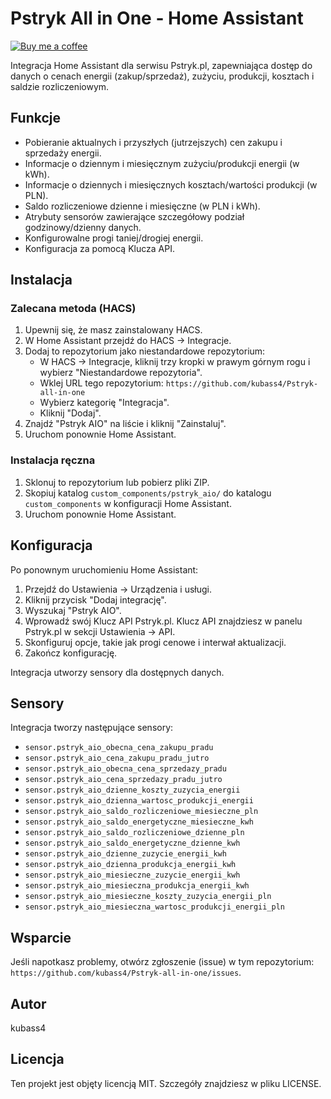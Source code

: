 # Pstryk All in One - Home Assistant 
[![Buy me a coffee](https://img.buymeacoffee.com/button-api/?slug=kubass4&button_colour=FFDD00&font_colour=000000&font_family=Cookie&outline_colour=000000&coffee_colour=FFFFFF&text=Buy+me+a+coffee)](https://www.buymeacoffee.com/kubass4)

Integracja Home Assistant dla serwisu Pstryk.pl, zapewniająca dostęp do danych o cenach energii (zakup/sprzedaż), zużyciu, produkcji, kosztach i saldzie rozliczeniowym.

## Funkcje

*   Pobieranie aktualnych i przyszłych (jutrzejszych) cen zakupu i sprzedaży energii.
*   Informacje o dziennym i miesięcznym zużyciu/produkcji energii (w kWh).
*   Informacje o dziennych i miesięcznych kosztach/wartości produkcji (w PLN).
*   Saldo rozliczeniowe dzienne i miesięczne (w PLN i kWh).
*   Atrybuty sensorów zawierające szczegółowy podział godzinowy/dzienny danych.
*   Konfigurowalne progi taniej/drogiej energii.
*   Konfiguracja za pomocą Klucza API.

## Instalacja

### Zalecana metoda (HACS)

1.  Upewnij się, że masz zainstalowany HACS.
2.  W Home Assistant przejdź do HACS -> Integracje.
3.  Dodaj to repozytorium jako niestandardowe repozytorium:
    *   W HACS -> Integracje, kliknij trzy kropki w prawym górnym rogu i wybierz "Niestandardowe repozytoria".
    *   Wklej URL tego repozytorium: `https://github.com/kubass4/Pstryk-all-in-one`
    *   Wybierz kategorię "Integracja".
    *   Kliknij "Dodaj".
4.  Znajdź "Pstryk AIO" na liście i kliknij "Zainstaluj".
5.  Uruchom ponownie Home Assistant.

### Instalacja ręczna

1.  Sklonuj to repozytorium lub pobierz pliki ZIP.
2.  Skopiuj katalog `custom_components/pstryk_aio/` do katalogu `custom_components` w konfiguracji Home Assistant.
3.  Uruchom ponownie Home Assistant.

## Konfiguracja

Po ponownym uruchomieniu Home Assistant:

1.  Przejdź do Ustawienia -> Urządzenia i usługi.
2.  Kliknij przycisk "Dodaj integrację".
3.  Wyszukaj "Pstryk AIO".
4.  Wprowadź swój Klucz API Pstryk.pl. Klucz API znajdziesz w panelu Pstryk.pl w sekcji Ustawienia -> API.
5.  Skonfiguruj opcje, takie jak progi cenowe i interwał aktualizacji.
6.  Zakończ konfigurację.

Integracja utworzy sensory dla dostępnych danych.

## Sensory

Integracja tworzy następujące sensory:

*   `sensor.pstryk_aio_obecna_cena_zakupu_pradu`
*   `sensor.pstryk_aio_cena_zakupu_pradu_jutro`
*   `sensor.pstryk_aio_obecna_cena_sprzedazy_pradu`
*   `sensor.pstryk_aio_cena_sprzedazy_pradu_jutro`
*   `sensor.pstryk_aio_dzienne_koszty_zuzycia_energii`
*   `sensor.pstryk_aio_dzienna_wartosc_produkcji_energii`
*   `sensor.pstryk_aio_saldo_rozliczeniowe_miesieczne_pln`
*   `sensor.pstryk_aio_saldo_energetyczne_miesieczne_kwh`
*   `sensor.pstryk_aio_saldo_rozliczeniowe_dzienne_pln`
*   `sensor.pstryk_aio_saldo_energetyczne_dzienne_kwh`
*   `sensor.pstryk_aio_dzienne_zuzycie_energii_kwh`
*   `sensor.pstryk_aio_dzienna_produkcja_energii_kwh`
*   `sensor.pstryk_aio_miesieczne_zuzycie_energii_kwh`
*   `sensor.pstryk_aio_miesieczna_produkcja_energii_kwh`
*   `sensor.pstryk_aio_miesieczne_koszty_zuzycia_energii_pln`
*   `sensor.pstryk_aio_miesieczna_wartosc_produkcji_energii_pln`

## Wsparcie

Jeśli napotkasz problemy, otwórz zgłoszenie (issue) w tym repozytorium: `https://github.com/kubass4/Pstryk-all-in-one/issues`.

## Autor

kubass4

## Licencja

Ten projekt jest objęty licencją MIT. Szczegóły znajdziesz w pliku LICENSE.
